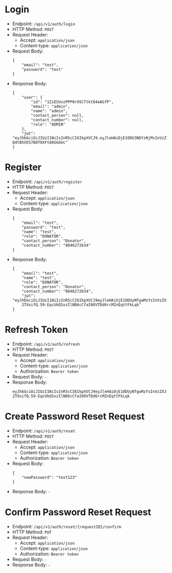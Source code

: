 # Login

* Endpoint: `/api/v1/auth/login`
* HTTP Method: `POST`
* Request Header:
    * Accept: `application/json`
    * Content-type: `application/json`
* Request Body:
    ```
    {
        "email": "test",
        "password": "test"
    }
    ```
* Response Body:
    ```
    {
        "user": {
            "id": "1ZiESUvzPPP0r9SCTtkt84eAGfP",
            "email": "admin",
            "name": "admin",
            "contact_person": null,
            "contact_number": null,
            "role": "ADMIN"
        },
        "jwt": "eyJhbGciOiJIUzI1NiIsInR5cCI6IkpXVCJ9.eyJleHAiOjE1ODU3NDYzNjMsInVzZXJfaWQiOiIxWmlFU1V2elBQUDByOVNDVHRrdDg0ZUFHZlAifQ.ffyS1yOhQxuIgbd2l09-Q4tBhVES7BOTOXFt88GkbUc"
    }
    ```


# Register

* Endpoint: `/api/v1/auth/register`
* HTTP Method: `POST`
* Request Header:
    * Accept: `application/json`
    * Content-type: `application/json`
* Request Body:
    ```
    {
        "email": "test",
        "password": "test",
        "name": "test",
        "role": "DONATOR",
        "contact_person": "Donator",
        "contact_number": "0846272634"
    }
    ```
* Response Body:
    ```
    {
        "email": "test",
        "name": "test",
        "role": "DONATOR",
        "contact_person": "Donator",
        "contact_number": "0846272634",
        "jwt": "eyJhbGciOiJIUzI1NiIsInR5cCI6IkpXVCJ9eyJleHAiOjE1ODUyNTgwMzYsInVzZXJfaWQiOiIxWmc0N2RENlVydk8zSkRCY2ZJN0d1Qlo
        2TXoifQ.59-EqcUkQSxzIlND6cCfaI0OVTDd6rcMZnEqttFkLqk"
    }
    ```

# Refresh Token

* Endpoint: `/api/v1/auth/refresh`
* HTTP Method: `POST`
* Request Header:
    * Accept: `application/json`
    * Content-type: `application/json`
    * Authorization: `Bearer token`
* Request Body: `-`
* Response Body:
    ```
    eyJhbGciOiJIUzI1NiIsInR5cCI6IkpXVCJ9eyJleHAiOjE1ODUyNTgwMzYsInVzZXJfaWQiOiIxWmc0N2RENlVydk8zSkRCY2ZJN0d1Qlo
    2TXoifQ.59-EqcUkQSxzIlND6cCfaI0OVTDd6rcMZnEqttFkLqk
    ```

# Create Password Reset Request

* Endpoint: `/api/v1/auth/reset`
* HTTP Method: `POST`
* Request Header:
    * Accept: `application/json`
    * Content-type: `application/json`
    * Authorization: `Bearer token`
* Request Body:
    ```
    {
        "newPassword": "test123"
    }
* Response Body: `-`

# Confirm Password Reset Request

* Endpoint: `/api/v1/auth/reset/{requestID}/confirm`
* HTTP Method: `PUT`
* Request Header:
    * Accept: `application/json`
    * Content-type: `application/json`
    * Authorization: `Bearer token`
* Request Body: `-`
* Response Body: `-`
